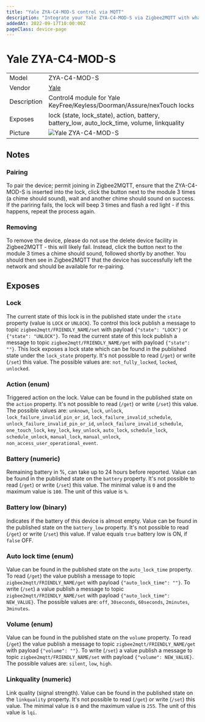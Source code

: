 ```yaml
---
title: "Yale ZYA-C4-MOD-S control via MQTT"
description: "Integrate your Yale ZYA-C4-MOD-S via Zigbee2MQTT with whatever smart home infrastructure you are using without the vendor's bridge or gateway."
addedAt: 2022-09-17T10:00:00Z
pageClass: device-page
---
```


<!-- !!!! -->
<!-- ATTENTION: This file is auto-generated through docgen! -->
<!-- You can only edit the "Notes"-Section between the two comment lines "Notes BEGIN" and "Notes END". -->
<!-- Do not use h1 or h2 heading within "## Notes"-Section. -->
<!-- !!!! -->

# Yale ZYA-C4-MOD-S

|     |     |
|-----|-----|
| Model | ZYA-C4-MOD-S  |
| Vendor  | [Yale](/supported-devices/#v=Yale)  |
| Description | Control4 module for Yale KeyFree/Keyless/Doorman/Assure/nexTouch locks |
| Exposes | lock (state, lock_state), action, battery, battery_low, auto_lock_time, volume, linkquality |
| Picture | ![Yale ZYA-C4-MOD-S](https://www.zigbee2mqtt.io/images/devices/ZYA-C4-MOD-S.png) |


<!-- Notes BEGIN: You can edit here. Add "## Notes" headline if not already present. -->
## Notes

### Pairing
To pair the device; permit joining in Zigbee2MQTT, ensure that the ZYA-C4-MOD-S is inserted into the lock, click the button next to the module 3 times (a chime should sound), wait and another chime should sound on success. If the pariring fails, the lock will beep 3 times and flash a red light - if this happens, repeat the process again.

### Removing
To remove the device, please do not use the delete device facility in Zigbee2MQTT - this will likely fail. Instead, click the button next to the module 3 times a chime should sound, followed shortly by another. You should then see in Zigbee2MQTT that the device has successfully left the network and should be available for re-pairing.
<!-- Notes END: Do not edit below this line -->




## Exposes

### Lock 
The current state of this lock is in the published state under the `state` property (value is `LOCK` or `UNLOCK`).
To control this lock publish a message to topic `zigbee2mqtt/FRIENDLY_NAME/set` with payload `{"state": "LOCK"}` or `{"state": "UNLOCK"}`.
To read the current state of this lock publish a message to topic `zigbee2mqtt/FRIENDLY_NAME/get` with payload `{"state": ""}`.
This lock exposes a lock state which can be found in the published state under the `lock_state` property. It's not possible to read (`/get`) or write (`/set`) this value. The possible values are: `not_fully_locked`, `locked`, `unlocked`.

### Action (enum)
Triggered action on the lock.
Value can be found in the published state on the `action` property.
It's not possible to read (`/get`) or write (`/set`) this value.
The possible values are: `unknown`, `lock`, `unlock`, `lock_failure_invalid_pin_or_id`, `lock_failure_invalid_schedule`, `unlock_failure_invalid_pin_or_id`, `unlock_failure_invalid_schedule`, `one_touch_lock`, `key_lock`, `key_unlock`, `auto_lock`, `schedule_lock`, `schedule_unlock`, `manual_lock`, `manual_unlock`, `non_access_user_operational_event`.

### Battery (numeric)
Remaining battery in %, can take up to 24 hours before reported.
Value can be found in the published state on the `battery` property.
It's not possible to read (`/get`) or write (`/set`) this value.
The minimal value is `0` and the maximum value is `100`.
The unit of this value is `%`.

### Battery low (binary)
Indicates if the battery of this device is almost empty.
Value can be found in the published state on the `battery_low` property.
It's not possible to read (`/get`) or write (`/set`) this value.
If value equals `true` battery low is ON, if `false` OFF.

### Auto lock time (enum)
Value can be found in the published state on the `auto_lock_time` property.
To read (`/get`) the value publish a message to topic `zigbee2mqtt/FRIENDLY_NAME/get` with payload `{"auto_lock_time": ""}`.
To write (`/set`) a value publish a message to topic `zigbee2mqtt/FRIENDLY_NAME/set` with payload `{"auto_lock_time": NEW_VALUE}`.
The possible values are: `off`, `30seconds`, `60seconds`, `2minutes`, `3minutes`.

### Volume (enum)
Value can be found in the published state on the `volume` property.
To read (`/get`) the value publish a message to topic `zigbee2mqtt/FRIENDLY_NAME/get` with payload `{"volume": ""}`.
To write (`/set`) a value publish a message to topic `zigbee2mqtt/FRIENDLY_NAME/set` with payload `{"volume": NEW_VALUE}`.
The possible values are: `silent`, `low`, `high`.

### Linkquality (numeric)
Link quality (signal strength).
Value can be found in the published state on the `linkquality` property.
It's not possible to read (`/get`) or write (`/set`) this value.
The minimal value is `0` and the maximum value is `255`.
The unit of this value is `lqi`.


